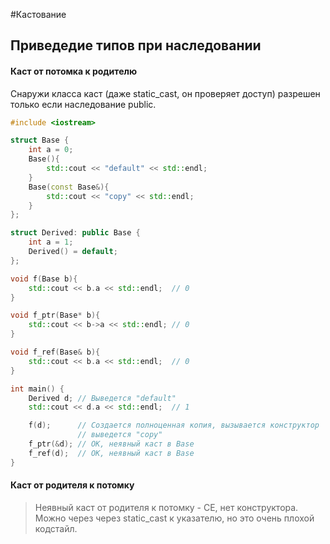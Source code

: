 #Кастование
## Приведедие типов при наследовании

#### Каст от потомка к родителю

Снаружи класса каст (даже static_cast, он проверяет доступ) разрешен только если наследование public.

```C++
#include <iostream>

struct Base {
    int a = 0;
    Base(){
        std::cout << "default" << std::endl;
    }
    Base(const Base&){
        std::cout << "copy" << std::endl;
    }
};

struct Derived: public Base {
    int a = 1;
    Derived() = default;
};

void f(Base b){
    std::cout << b.a << std::endl;  // 0
}

void f_ptr(Base* b){
    std::cout << b->a << std::endl; // 0
}

void f_ref(Base& b){
    std::cout << b.a << std::endl;  // 0
}

int main() {
    Derived d; // Выведется "default"
    std::cout << d.a << std::endl;  // 1

    f(d);      // Создается полноценная копия, вызывается конструктор
               // выведется "copy"
    f_ptr(&d); // OK, неявный каст в Base
    f_ref(d);  // OK, неявный каст в Base
}
```

#### Каст от родителя к потомку

> Неявный каст от родителя к потомку - CE, нет конструктора. Можно через через static_cast к указателю, но это очень плохой кодстайл.